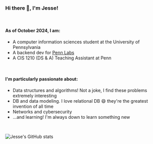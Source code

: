 ### Hi there 👋, I'm Jesse!
<br>

#### As of October 2024, I am:
- A computer information sciences student at the University of Pennsylvania
- A backend dev for [Penn Labs](https://pennlabs.org/)
- A CIS 1210 (DS & A) Teaching Assistant at Penn
<br>

#### I'm particularly passionate about:
- Data structures and algorithms! Not a joke, I find these problems extremely interesting
- DB and data modeling. I love relational DB 😄 they're the greatest invention of all time
- Networks and cybersecurity
- ...and learning! I'm always down to learn something new
<br>

![Jesse's GitHub stats](https://github-readme-stats.vercel.app/api?username=dr-Jess&show_icons=true&theme=dracula)

<!--
**dr-Jess/dr-Jess** is a ✨ _special_ ✨ repository because its `README.md` (this file) appears on your GitHub profile.

Here are some ideas to get you started:

- 🔭 I’m currently working on ...
- 🌱 I’m currently learning ...
- 👯 I’m looking to collaborate on ...
- 🤔 I’m looking for help with ...
- 💬 Ask me about ...
- 📫 How to reach me: ...
- 😄 Pronouns: ...
- ⚡ Fun fact: ...
-->

